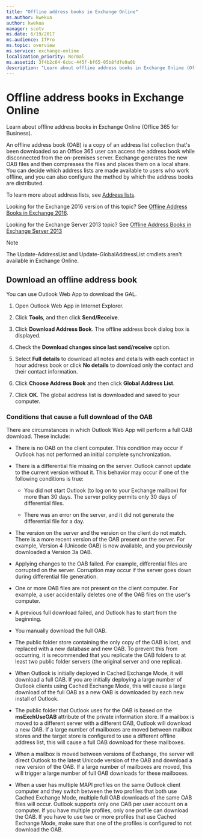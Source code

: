 ```yaml
---
title: "Offline address books in Exchange Online"
ms.author: kwekua
author: kwekua
manager: scotv
ms.date: 6/19/2017
ms.audience: ITPro
ms.topic: overview
ms.service: exchange-online
localization_priority: Normal
ms.assetid: 3f4b2c64-6cbc-445f-bf65-05b8fdfe9a0b
description: "Learn about offline address books in Exchange Online (Office 365 for Business)."
---
```


# Offline address books in Exchange Online

Learn about offline address books in Exchange Online (Office 365 for Business).
  
An offline address book (OAB) is a copy of an address list collection that's been downloaded so an Office 365 user can access the address book while disconnected from the on-premises server. Exchange generates the new OAB files and then compresses the files and places them on a local share. You can decide which address lists are made available to users who work offline, and you can also configure the method by which the address books are distributed.
  
To learn more about address lists, see [Address lists](../../address-books/address-lists/address-lists.md).
  
Looking for the Exchange 2016 version of this topic? See [Offline Address Books in Exchange 2016](http://technet.microsoft.com/library/a6bcb072-4ab9-400e-a5d0-c05264629097.aspx). 
  
Looking for the Exchange Server 2013 topic? See [Offline Address Books in Exchange Server 2013](http://technet.microsoft.com/library/a6bcb072-4ab9-400e-a5d0-c05264629097.aspx)
  
> [!NOTE]
>  The Update-AddressList and Update-GlobalAddressList cmdlets aren't available in Exchange Online. 
  
## Download an offline address book

You can use Outlook Web App to download the GAL. 
  
1. Open Outlook Web App in Internet Explorer.
    
2. Click **Tools**, and then click **Send/Receive**.
    
3. Click **Download Address Book**. The offline address book dialog box is displayed.
    
4. Check the **Download changes since last send/receive** option. 
    
5. Select **Full details** to download all notes and details with each contact in hour address book or click **No details** to download only the contact and their contact information. 
    
6. Click **Choose Address Book** and then click **Global Address List**.
    
7. Click **OK**. The global address list is downloaded and saved to your computer.
    
### Conditions that cause a full download of the OAB

There are circumstances in which Outlook Web App will perform a full OAB download. These include:
  
- There is no OAB on the client computer. This condition may occur if Outlook has not performed an initial complete synchronization.
    
- There is a differential file missing on the server. Outlook cannot update to the current version without it. This behavior may occur if one of the following conditions is true:
    
  - You did not start Outlook (to log on to your Exchange mailbox) for more than 30 days. The server policy permits only 30 days of differential files.
    
  - There was an error on the server, and it did not generate the differential file for a day.
    
- The version on the server and the version on the client do not match. There is a more recent version of the OAB present on the server. For example, Version 4 (Unicode OAB) is now available, and you previously downloaded a Version 3a OAB.
    
- Applying changes to the OAB failed. For example, differential files are corrupted on the server. Corruption may occur if the server goes down during differential file generation.
    
- One or more OAB files are not present on the client computer. For example, a user accidentally deletes one of the OAB files on the user's computer.
    
- A previous full download failed, and Outlook has to start from the beginning.
    
- You manually download the full OAB.
    
- The public folder store containing the only copy of the OAB is lost, and replaced with a new database and new OAB. To prevent this from occurring, it is recommended that you replicate the OAB folders to at least two public folder servers (the original server and one replica).
    
- When Outlook is initially deployed in Cached Exchange Mode, it will download a full OAB. If you are initially deploying a large number of Outlook clients using Cached Exchange Mode, this will cause a large download of the full OAB as a new OAB is downloaded by each new install of Outlook.
    
- The public folder that Outlook uses for the OAB is based on the **msExchUseOAB** attribute of the private information store. If a mailbox is moved to a different server with a different OAB, Outlook will download a new OAB. If a large number of mailboxes are moved between mailbox stores and the target store is configured to use a different offline address list, this will cause a full OAB download for these mailboxes. 
    
- When a mailbox is moved between versions of Exchange, the server will direct Outlook to the latest Unicode version of the OAB and download a new version of the OAB. If a large number of mailboxes are moved, this will trigger a large number of full OAB downloads for these mailboxes.
    
- When a user has multiple MAPI profiles on the same Outlook client computer and they switch between the two profiles that both use Cached Exchange Mode, multiple full OAB downloads of the same OAB files will occur. Outlook supports only one OAB per user account on a computer. If you have multiple profiles, only one profile can download the OAB. If you have to use two or more profiles that use Cached Exchange Mode, make sure that one of the profiles is configured to not download the OAB.
    


